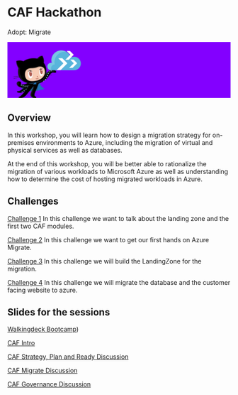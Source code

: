 # CAF Hackathon

Adopt: Migrate

![CAF Hackathon Header](/media/caf-hackathon-header.png)

## Overview

In this workshop, you will learn how to design a migration strategy for on-premises environments to Azure, including the migration of virtual and physical services as well as databases.

At the end of this workshop, you will be better able to rationalize the migration of various workloads to Microsoft Azure as well as understanding how to determine the cost of hosting migrated workloads in Azure.

## Challenges

[Challenge 1](./challenges/challenge1.md)
In this challenge we want to talk about the landing zone and the first two CAF modules.

[Challenge 2](./challenges/challenge2.md)
In this challenge we want to get our first hands on Azure Migrate.

[Challenge 3](./challenges/challenge3.md)
In this challenge we will build the LandingZone for the migration.

[Challenge 4](challenges/challenge4.md)
In this challenge we will migrate the database and the customer facing website to azure.

## Slides for the sessions

[Walkingdeck Bootcamp](sources/WalkingDeck-CAF-Migrate.pptx))

[CAF Intro](./sources/CAF-Governance.pptx)

[CAF Strategy, Plan and Ready Discussion](./sources/CAF-Strategy-Plan-Ready-Workshop.pptx)

[CAF Migrate Discussion](./sources/CAF-Migrate.pptx)

[CAF Governance Discussion](./sources/CAF-Governance.pptx)